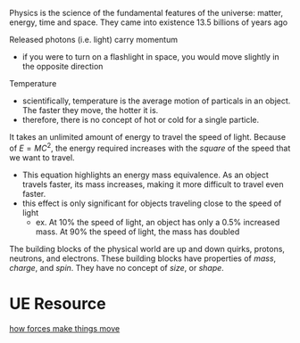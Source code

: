 
Physics is the science of the fundamental features of the universe: matter, energy, time and space. They came into existence 13.5 billions of years ago

Released photons (i.e. light) carry momentum 
- if you were to turn on a flashlight in space, you would move slightly in the opposite direction

Temperature
- scientifically, temperature is the average motion of particals in an object. The faster they move, the hotter it is.
- therefore, there is no concept of hot or cold for a single particle.

It takes an unlimited amount of energy to travel the speed of light. Because of $E=MC^2$, the energy required increases with the *square* of the speed that we want to travel.
- This equation highlights an energy mass equivalence. As an object travels faster, its mass increases, making it more difficult to travel even faster.
- this effect is only significant for objects traveling close to the speed of light 
  - ex. At 10% the speed of light, an object has only a 0.5% increased mass. At 90% the speed of light, the mass has doubled

The building blocks of the physical world are up and down quirks, protons, neutrons, and electrons. These building blocks have properties of *mass*, *charge*, and *spin*. They have no concept of *size*, or *shape*.

# UE Resource
[how forces make things move](https://physics.stackexchange.com/questions/579261/how-do-forces-know-they-need-to-move-when-a-system-is-in-motion)
